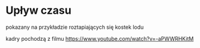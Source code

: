 # Upływ czasu

pokazany na przykładzie roztapiających się kostek lodu

kadry pochodzą z filmu <a href="https://www.youtube.com/watch?v=-aPWWRHKitM">https://www.youtube.com/watch?v=-aPWWRHKitM</a>

